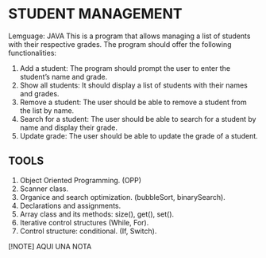 # STUDENT MANAGEMENT

Lemguage: JAVA
This is a program that allows managing a list of students with their respective grades. The program should offer the following functionalities:

1. Add a student: The program should prompt the user to enter the student’s name and grade.
2. Show all students: It should display a list of students with their names and grades.
3. Remove a student: The user should be able to remove a student from the list by name.
4. Search for a student: The user should be able to search for a student by name and display their grade.
5. Update grade: The user should be able to update the grade of a student.

## TOOLS

1. Object Oriented Programming. (OPP)
2. Scanner class.
3. Organice and search optimization. (bubbleSort, binarySearch).
4. Declarations and assignments.
5. Array class and its methods: size(), get(), set().
6. Iterative control structures (While, For).
7. Control structure: conditional. (If, Switch).


[!NOTE]
AQUI UNA NOTA
